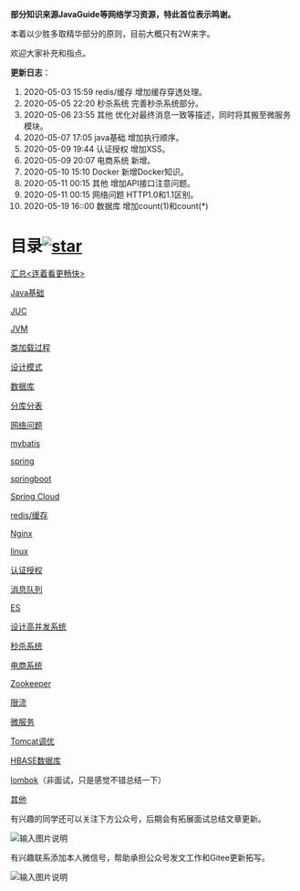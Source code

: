 **部分知识来源JavaGuide等网络学习资源，特此首位表示鸣谢。**

本着以少胜多取精华部分的原则，目前大概只有2W来字。

欢迎大家补充和指点。

**更新日志**：

1. 2020-05-03 15:59  redis/缓存   增加缓存穿透处理。
2. 2020-05-05 22:20  秒杀系统      完善秒杀系统部分。
3. 2020-05-06 23:55  其他         优化对最终消息一致等描述，同时将其搬至微服务模块。
4. 2020-05-07 17:05  java基础     增加执行顺序。
5. 2020-05-09 19:44  认证授权      增加XSS。
6. 2020-05-09 20:07 电商系统       新增。
7. 2020-05-10 15:10  Docker        新增Docker知识。
8. 2020-05-11 00:15  其他             增加API接口注意问题。
9. 2020-05-11 00:15  网络问题     HTTP1.0和1.1区别。
10. 2020-05-19 16::00 数据库         增加count(1)和count(*)

# 目录[![star](https://gitee.com/linjiayu_index/javaLearn/badge/star.svg?theme=dark)](https://gitee.com/linjiayu_index/javaLearn/stargazers)

[汇总<连着看更畅快>](pages/total.md)

[Java基础](pages/Java基础.md)

[JUC](pages/JUC.md)

[JVM](pages/JVM.md)

[类加载过程](pages/类加载过程.md)

[设计模式](pages/设计模式.md)

[数据库](pages/数据库.md)

[分库分表](pages/分库分表.md)

[网络问题](pages/网络问题.md)

[mybatis](pages/mybatis.md)

[spring](pages/spring.md)

[springboot](pages/springboot.md)

[Spring Cloud](pages/SpringCloud.md)

[redis/缓存](pages/redis-缓存.md)

[Nginx](pages/Nginx.md)

[linux](pages/linux.md)

[认证授权](pages/认证授权.md)

[消息队列](pages/消息队列.md)

[ES](pages/ES.md)

[设计高并发系统](pages/设计高并发系统.md)

[秒杀系统](pages/秒杀系统.md)

[电商系统](pages/电商)

[Zookeeper](pages/Zookeeper.md)

[限流](pages/限流.md)

[微服务](pages/微服务.md)

[Tomcat调优](pages/Tomcat调优.md)

[HBASE数据库](pages/HBASE数据库.md)

[lombok](pages/lombok.md)（非面试，只是感觉不错总结一下）

[其他](pages/其他.md)

有兴趣的同学还可以关注下方公众号，后期会有拓展面试总结文章更新。

![输入图片说明](https://images.gitee.com/uploads/images/2020/0430/185858_f8fec7ae_1775447.jpeg "qrcode_for_gh_b58f8f55f944_258.jpg")

有兴趣联系添加本人微信号，帮助承担公众号发文工作和Gitee更新拓写。


![输入图片说明](https://images.gitee.com/uploads/images/2020/0430/185923_d7063732_1775447.jpeg "微信图片_20200210134600.jpg")